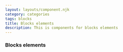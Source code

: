 ```yaml
---
layout: layouts/component.njk
category: categories
tags: blocks
title: Blocks elements
description: This is components for blocks elements
---
```


<div class="wrapper">
  <h3>Blocks elements</h3>
</div>